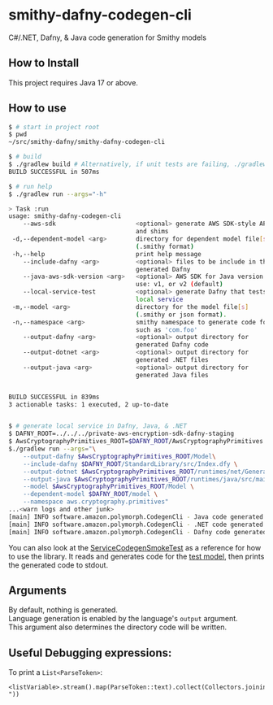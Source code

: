 # smithy-dafny-codegen-cli

C#/.NET, Dafny, & Java code generation for Smithy models

## How to Install

This project requires Java 17 or above.

## How to use

```bash
$ # start in project root
$ pwd
~/src/smithy-dafny/smithy-dafny-codegen-cli

$ # build
$ ./gradlew build # Alternatively, if unit tests are failing, ./gradlew assemble
BUILD SUCCESSFUL in 507ms

$ # run help
$ ./gradlew run --args="-h"

> Task :run
usage: smithy-dafny-codegen-cli
    --aws-sdk                      <optional> generate AWS SDK-style API
                                   and shims
 -d,--dependent-model <arg>        directory for dependent model file[s]
                                   (.smithy format)
 -h,--help                         print help message
    --include-dafny <arg>          <optional> files to be include in the
                                   generated Dafny
    --java-aws-sdk-version <arg>   <optional> AWS SDK for Java version to
                                   use: v1, or v2 (default)
    --local-service-test           <optional> generate Dafny that tests a
                                   local service
 -m,--model <arg>                  directory for the model file[s]
                                   (.smithy or json format).
 -n,--namespace <arg>              smithy namespace to generate code for,
                                   such as 'com.foo'
    --output-dafny <arg>           <optional> output directory for
                                   generated Dafny code
    --output-dotnet <arg>          <optional> output directory for
                                   generated .NET files
    --output-java <arg>            <optional> output directory for
                                   generated Java files


BUILD SUCCESSFUL in 839ms
3 actionable tasks: 1 executed, 2 up-to-date


$ # generate local service in Dafny, Java, & .NET
$ DAFNY_ROOT=../../../private-aws-encryption-sdk-dafny-staging
$ AwsCryptographyPrimitives_ROOT=$DAFNY_ROOT/AwsCryptographyPrimitives
$./gradlew run --args="\
    --output-dafny $AwsCryptographyPrimitives_ROOT/Model\
    --include-dafny $DAFNY_ROOT/StandardLibrary/src/Index.dfy \
    --output-dotnet $AwsCryptographyPrimitives_ROOT/runtimes/net/Generated/ \
    --output-java $AwsCryptographyPrimitives_ROOT/runtimes/java/src/main/smithy-generated \
    --model $AwsCryptographyPrimitives_ROOT/Model \
    --dependent-model $DAFNY_ROOT/model \
    --namespace aws.cryptography.primitives"
...<warn logs and other junk>
[main] INFO software.amazon.polymorph.CodegenCli - Java code generated in /.../generated-java
[main] INFO software.amazon.polymorph.CodegenCli - .NET code generated in /.../generated-dotnet
[main] INFO software.amazon.polymorph.CodegenCli - Dafny code generated in /.../model
```

You can also look at the [ServiceCodegenSmokeTest](./src/test/java/software/amazon/polymorph/smithydotnet/ServiceCodegenSmokeTest.java) as a reference for how to use the library. It reads and generates code for the [test model](./src/test/resources/model.smithy), then prints the generated code to stdout.

## Arguments

By default, nothing is generated.  
Language generation is enabled by the language's `output` argument.  
This argument also determines the directory code will be written.

## Useful Debugging expressions:

To print a `List<ParseToken>`:

```
<listVariable>.stream().map(ParseToken::text).collect(Collectors.joining(" "))
```
